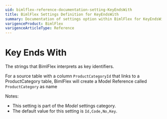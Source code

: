 ```yaml
---
uid: bimlflex-reference-documentation-setting-KeyEndsWith
title: BimlFlex Settings Definition for KeyEndsWith
summary: Documentation of settings option within BimlFlex for KeyEndsWith
varigenceProduct: BimlFlex
varigenceArticleType: Reference
---
```


# Key Ends With

The strings that BimlFlex interprets as key identifiers.

For a source table with a column `ProductCategoryId` that links to a ProductCategory table, BimlFlex will create a Model Reference called `ProductCategory` as name

Notes:

* This setting is part of the *Model* settings category.
* The default value for this setting is `Id,Code,No,Key`.